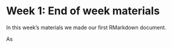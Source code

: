 Week 1: End of week materials
================

In this week’s materials we made our first RMarkdown document.

As

